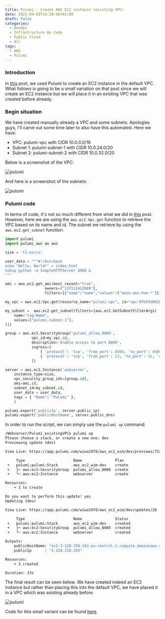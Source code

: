 ```yaml
---
title: Pulumi - Create AWS EC2 instance (existing VPC)
date: 2022-04-03T14:39:50+01:00
draft: False
categories:
  - DevOps
  - Infrastructure As Code
  - Public Cloud
  - All
tags:
  - AWS
  - Pulumi
---
```


### Introduction

In [this](https://blog.wimwauters.com/devops/2022-03-28-pulumi_createec2_defaultvpc/) post, we used Pulumi to create an EC2 instance in the default VPC. What follows is going to be a small variation on that post since we will create an EC2 instance but we will place it in an existing VPC that was created before already.

### Begin situation

We have created manually already a VPC and some subnets. Apologies guys, I'll carve out some time later to also have this automated. Here we have:

- VPC: pulumi-vpc with CIDR 10.0.0.0/16
- Subnet 1: pulumi-subnet-1 with CIDR 10.0.24.0/20
- Subnet 2: pulumi-subnet-2 with CIDR 10.0.32.0/20

Below is a screenshot of the VPC:

![pulumi](/images/2022-04-03-1.png)

And here is a screenshot of the subnets:

![pulumi](/images/2022-04-03-2.png)

### Pulumi code

In terms of code, it's not so much different from what we did in [this](https://blog.wimwauters.com/devops/2022-03-28-pulumi_createec2_defaultvpc/) post. However, here we are using the `aws.ec2.Vpc.get` function to retrieve the VPC based on its name and id. The subnet we retrieve by using the `aws.ec2.get_subnet` function.

```python
import pulumi
import pulumi_aws as aws

size = 't3.micro'

user_data = """#!/bin/bash
echo "Hello, World!" > index.html
nohup python -m SimpleHTTPServer 8080 &
"""

ami = aws.ec2.get_ami(most_recent="true",
                  owners=["137112412989"],
                  filters=[{"name":"name","values":["amzn-ami-hvm-*"]}])

my_vpc = aws.ec2.Vpc.get(resource_name="pulumi-vpc", id="vpc-0fe55d86283f0705c")

my_subnet =  aws.ec2.get_subnet(filters=[aws.ec2.GetSubnetFilterArgs(
    name="tag:Name",
    values=["pulumi-subnet-1"],
)])

group = aws.ec2.SecurityGroup('pulumi_allow_8080',
            vpc_id=my_vpc.id,
            description='Enable access to port 8080',
            ingress=[
                { 'protocol': 'tcp', 'from_port': 8080, 'to_port': 8080, 'cidr_blocks': ['0.0.0.0/0'] },
                { 'protocol': 'tcp', 'from_port': 22, 'to_port': 22, 'cidr_blocks': ['0.0.0.0/0'] }
            ])

server = aws.ec2.Instance('webserver',
    instance_type=size,
    vpc_security_group_ids=[group.id],
    ami=ami.id,
    subnet_id=my_subnet.id,
    user_data = user_data,
    tags = { "Name": "Pulumi" },
    )

pulumi.export('publicIp', server.public_ip)
pulumi.export('publicHostName', server.public_dns)
```

In order to run the script, we can simply use the `pulumi up` command:

```bash
/Webserver/Pulumi_existingVPC❯ pulumi up
Please choose a stack, or create a new one: dev
Previewing update (dev)

View Live: https://app.pulumi.com/wiwa1978/aws_ec2_wim/dev/previews/72afd6c3-ba80-44dd-bdc0-05d895d45a28

     Type                      Name               Plan
 +   pulumi:pulumi:Stack       aws_ec2_wim-dev    create
 +   ├─ aws:ec2:SecurityGroup  pulumi_allow_8080  create
 +   └─ aws:ec2:Instance       webserver          create

Resources:
    + 3 to create

Do you want to perform this update? yes
Updating (dev)

View Live: https://app.pulumi.com/wiwa1978/aws_ec2_wim/dev/updates/20

     Type                      Name               Status
 +   pulumi:pulumi:Stack       aws_ec2_wim-dev    created
 +   ├─ aws:ec2:SecurityGroup  pulumi_allow_8080  created
 +   └─ aws:ec2:Instance       webserver          created

Outputs:
    publicHostName: "ec2-3-120-158-193.eu-central-1.compute.amazonaws.com"
    publicIp      : "3.120.158.193"

Resources:
    + 3 created

Duration: 23s
```

The final result can be seen below. We have created indeed an EC2 instance but rather than placing this into the default VPC, we have placed it in a VPC which was existing already before.

![pulumi](/images/2022-04-03-3.png)

Code for this small variant can be found [here](https://github.com/wiwa1978/blog-hugo-netlify-code/tree/main/InfraAsCode/Pulumi_AWS_existingVPC).
